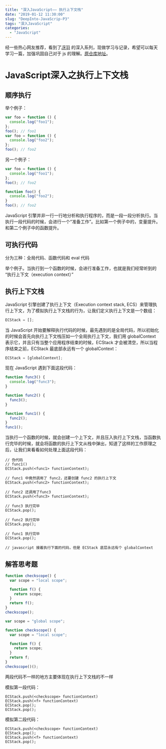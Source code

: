 ```yaml
---
title: "深入JavaScript—— 执行上下文栈"
date: "2019-01-12 11:30:00"
slug: "DeepInto-JavaScrip-P3"
tags: "深入JavaScript"
categories:
  - "JavaScript"
---
```


经一些热心网友推荐，看到了[冴羽](https://github.com/mqyqingfeng) 的深入系列，现做学习与记录，希望可以每天学习一篇，加强巩固自己对于 js 的理解。[原仓库地址](https://github.com/mqyqingfeng/Blog)。

# JavaScript深入之执行上下文栈

## 顺序执行

举个例子：

```javascript
var foo = function () {
  console.log("foo1");
};
foo(); // foo1
var foo = function () {
  console.log("foo2");
};
foo(); // foo2
```

另一个例子：

```javascript
var foo = function () {
  console.log("foo1");
};
foo(); // foo2

function foo() {
  console.log("foo2");
}
foo(); // foo2
```

JavaScript 引擎并非一行一行地分析和执行程序的，而是一段一段分析执行。当执行一段代码的时候，会进行一个“准备工作”。比如第一个例子中的，变量提升。和第二个例子中的函数提升。

## 可执行代码

分为三种：全局代码、函数代码和 eval 代码

举个例子。当执行到一个函数的时候，会进行准备工作，也就是我们经常听到的 “执行上下文（execution context）”

## 执行上下文栈

JavaScript 引擎创建了执行上下文（Execution context stack, ECS）来管理执行上下文，为了模拟执行上下文栈的行为，让我们定义执行上下文是一个数组：

```javascript
ECStack = [];
```

当 JavaScript 开始要解释执行代码的时候，最先遇到的是全局代码，所以初始化的时候会首先向执行上下文栈压如一个全局执行上下文，我们用 globalContext 表示它，并且只有当整个应用程序结束的时候，ECStack 才会被清空，所以当程序结束之前，ECStack 最底部永远有一个 globalContext：

```javascript
ECStack = [globalContext];
```

现在 JavaScript 遇到下面这段代码：

```javascript
function func3() {
  console.log("func3");
}

function func2() {
  func3();
}

function func1() {
  func2();
}
func1();
```

当执行一个函数的时候，就会创建一个上下文，并且压入执行上下文栈，当函数执行完毕的时候，就会将函数的执行上下文从栈中弹出，知道了这样的工作原理之后，让我们来看看如何处理上面这段代码：

```pseudocode
// 伪代码
// func1()
ECStack.push(<func1> functionContext);

// func1 中竟然调用了 func2，还要创建 func2 的执行上下文
ECStack.push(<func2> functionContext);

// func2 还调用了func3
ECStack.push(<func3> functionContext);

// func3 执行完毕
ECStack.pop();

// func2 执行完毕
ECStack.pop();

// func1 执行完毕
ECStack.pop();

// javascript 接着执行下面的代码，但是 ECStack 底层永远有个 globalContext
```

## 解答思考题

```javascript
function checkscope() {
  var scope = "local scope";

  function f() {
    return scope;
  }
  return f();
}
checkscope();

var scope = "global scope";

function checkscope() {
  var scope = "local scope";

  function f() {
    return scope;
  }
  return f;
}
checkscope()();
```

两段代码不一样的地方主要体现在执行上下文栈的不一样

模拟第一段代码：

```pseudocode
ECStack.push(<checkscope> functionContext)
ECStack.push(<f> functionContext)
ECStack.pop();
ECStack.pop();
```

模拟第二段代码：

```pseudocode
ECStack.push(<checkscope> functionContext)
ECStack.pop();
ECStack.push(<f> functionContext)
ECStack.pop();
```
